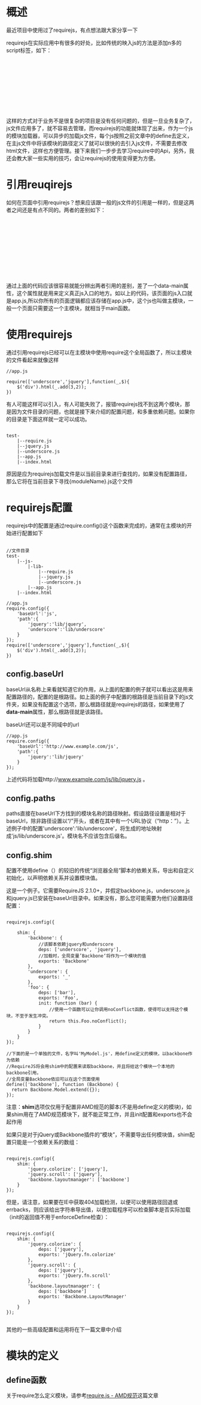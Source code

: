 
# 概述

最近项目中使用过了requirejs，有点想法跟大家分享一下

requirejs在实际应用中有很多的好处，比如传统的映入js的方法是添加n多的script标签，如下：

<pre><code class='syntax brush-html'>
<script src="..."></script>
<script src="..."></script>
<script src="..."></script>
<script src="..."></script>
</code></pre>

这样的方式对于业务不是很复杂的项目是没有任何问题的，但是一旦业务复杂了，js文件应用多了，就不容易去管理，而requirejs的功能就体现了出来，作为一个js的模块加载器，可以异步的加载js文件，每个js按照之前文章中的define去定义，在主js文件中将该模块的路径定义了就可以很快的去引入js文件，不需要去修改html文件，这样也方便管理。接下来我们一步步去学习require中的Api，另外，我还会教大家一些实用的技巧，会让requirejs的使用变得更为方便。

# 引用reuqirejs

如何在页面中引用requirejs？想来应该跟一般的js文件的引用是一样的，但是这两者之间还是有点不同的。两者的差别如下：
<pre><code class='syntax brush-html'>
<!-- 传统引用js的方式 -->
<script src="jquery.js" charset="utf-8" type="text/javascript"></script>
<script src="underscore.js" charset="utf-8" type="text/javascript"></script>

<!-- requirejs方式-->
<script src="require.js" data-main="app.js" charset="utf-8" type="text/javascript"></script>
</code></pre>

通过上面的代码应该很容易就能分辨出两者引用的差别，差了一个data-main属性，这个属性就是用来定义真正js入口的地方。如以上的代码，该页面的js入口就是app.js,所以你所有的页面逻辑都应该存储在app.js中，这个js也叫做主模块，一般一个页面只需要这一个主模块，就相当于main函数。

# 使用requirejs

通过引用requirejs已经可以在主模块中使用require这个全局函数了，所以主模块的文件看起来就像这样

<pre><code class='syntax brush-javascript'>//app.js

require(['underscore','jquery'],function(_,$){
	$('div').html(_.add(3,2));
})
</code></pre>

有人可能这样可以引入，有人可能失败了，报错requirejs找不到这两个模块，那是因为文件目录的问题，也就是接下来介绍的配置问题，和多重依赖问题。如果你的目录是下面这样就一定可以成功。
<pre><code class='syntax brush-javascript'>
test-
	|--require.js
	|--jquery.js
	|--underscore.js
	|--app.js
	|--index.html
</code></pre>

原因是应为requirejs加载文件是以当前目录来进行查找的，如果没有配置路径，那么它将在当前目录下寻找{moduleName}.js这个文件

# requirejs配置

requirejs中的配置是通过require.config()这个函数来完成的，通常在主模块的开始进行配置如下
<pre><code class='syntax brush-javascript'>
//文件目录
test-
	|--js-
		|-lib-
			|--require.js
			|--jquery.js
			|--underscore.js
		|--app.js
	|--index.html
</code></pre>

<pre><code class='syntax brush-javascript'>//app.js
require.config({
	'baseUrl':'js',
	'path':{
		'jquery':'lib/jquery',
		'underscore':'lib/underscore'
	}
});
require(['underscore','jquery'],function(_,$){
	$('div').html(_.add(3,2));
})
</code></pre>

## config.baseUrl

baseUrl从名称上来看就知道它的作用，从上面的配置的例子就可以看出这是用来配置路径的，配置的是根路径。如上面的例子中配置的根路径是当前目录下的js文件夹，如果没有配置这个选项，那么根路径就是requirejs的路径，如果使用了<b>data-main</b>属性，那么根路径就是该路径。

baseUrl还可以是不同域中的url
<pre><code class='syntax brush-javascript'>//app.js
require.config({
	'baseUrl':'http://www.example.com/js',
	'path':{
		'jquery':'lib/jquery'
	}
});
</code></pre>

上述代码将加载http://www.example.com/js/lib/jquery.js 。

## config.paths

paths直接在baseUrl下方找到的模块名称的路径映射。假设路径设置是相对于baseUrl，除非路径设置以“/”开头，或者在其中有一个URL协议（“http：”）。上述例子中的配置'underscore':'lib/underscore'，将生成的地址映射成'js/lib/underscore.js'。模块名不应该包含后缀名。

## config.shim

配置不使用define（）的较旧的传统“浏览器全局”脚本的依赖关系，导出和自定义初始化，以声明依赖关系并设置模块值。

这是一个例子。它需要RequireJS 2.1.0+，并假定backbone.js，underscore.js和jquery.js已安装在baseUrl目录中。如果没有，那么您可能需要为他们设置路径配置：

<pre><code class='syntax brush-javascript'>
requirejs.config({
    
    shim: {
        'backbone': {
            //该脚本依赖jquery和underscore
            deps: ['underscore', 'jquery'],
            //加载时，全局变量’Backbone‘将作为一个模块的值
            exports: 'Backbone'
        },
        'underscore': {
            exports: '_'
        },
        'foo': {
            deps: ['bar'],
            exports: 'Foo',
            init: function (bar) {
				//使用一个函数可以让你调用noConflict函数，使得可以支持这个模块，不至于发生冲突。
                return this.Foo.noConflict();
            }
        }
    }
});

//下面的是一个单独的文件，名字叫'MyModel.js'，用define定义的模块，以backbone作为依赖
//RequireJS将会用shim中的配置来读取backbone，并且将给这个模块一个本地的backbone引用，
//全局变量Backbone依旧可以在这个页面使用
define(['backbone'], function (Backbone) {
  return Backbone.Model.extend({});
});
</code></pre>

注意：<b>shim</b>选项仅仅用于配置非AMD规范的脚本(不是用define定义的模块)，如果shim用在了AMD规范模块下，就不能正常工作，并且init配置和exports也不会起作用

如果只是对于jQuery或Backbone插件的“模块”，不需要导出任何模块值，shim配置只能是一个依赖关系的数组：

<pre><code class='syntax brush-javascript'>
requirejs.config({
    shim: {
        'jquery.colorize': ['jquery'],
        'jquery.scroll': ['jquery'],
        'backbone.layoutmanager': ['backbone']
    }
});
</code></pre>

但是，请注意，如果要在IE中获取404加载检测，以便可以使用路径回退或errbacks，则应该给出字符串导出值，以便加载程序可以检查脚本是否实际加载（init的返回值不用于enforceDefine检查）：
<pre><code class='syntax brush-javascript'>
requirejs.config({
    shim: {
        'jquery.colorize': {
            deps: ['jquery'],
            exports: 'jQuery.fn.colorize'
        },
        'jquery.scroll': {
            deps: ['jquery'],
            exports: 'jQuery.fn.scroll'
        },
        'backbone.layoutmanager': {
            deps: ['backbone']
            exports: 'Backbone.LayoutManager'
        }
    }
});

</code></pre>

其他的一些高级配置和运用将在下一篇文章中介绍

# 模块的定义

## define函数

关于require怎么定义模块，请参考[require.js - AMD规范](detail.html?data=require)这篇文章





































